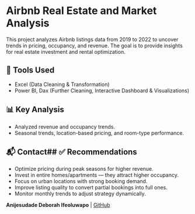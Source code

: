 # Airbnb Real Estate and Market Analysis

This project analyzes Airbnb listings data from 2019 to 2022 to uncover trends in pricing, occupancy, and revenue. The goal is to provide insights for real estate investment and rental optimization.

## 🔧 Tools Used
- Excel (Data Cleaning & Transformation)
- Power BI, Dax (Further Cleaning, Interactive Dashboard & Visualizations)


## 📊 Key Analysis
- Analyzed revenue and occupancy trends. 
- Seasonal trends, location-based pricing, and room-type performance.

## 📬 Contact## ✅ Recommendations
- Optimize pricing during peak seasons for higher revenue.
- Invest in entire homes/apartments — they attract higher occupancy.
- Focus on urban locations with strong booking demand.
- Improve listing quality to convert partial bookings into full ones.
- Monitor monthly trends to adjust strategy dynamically.                                         

**Anijesudade Deborah Ifeoluwapo** | [GitHub](https://github.com/ANIJESUDADE)



